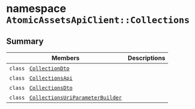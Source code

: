 # namespace `AtomicAssetsApiClient::Collections` 

## Summary

 Members                                | Descriptions                                
----------------------------------------|---------------------------------------------
`class ` [`CollectionDto`](.github/workflows/documentation/md/AtomicAssetsApiClient--Collections--CollectionDto.md#class_atomic_assets_api_client_1_1_collections_1_1_collection_dto) | 
`class ` [`CollectionsApi`](.github/workflows/documentation/md/AtomicAssetsApiClient--Collections--CollectionsApi.md#class_atomic_assets_api_client_1_1_collections_1_1_collections_api) | 
`class ` [`CollectionsDto`](.github/workflows/documentation/md/AtomicAssetsApiClient--Collections--CollectionsDto.md#class_atomic_assets_api_client_1_1_collections_1_1_collections_dto) | 
`class ` [`CollectionsUriParameterBuilder`](.github/workflows/documentation/md/AtomicAssetsApiClient--Collections--CollectionsUriParameterBuilder.md#class_atomic_assets_api_client_1_1_collections_1_1_collections_uri_parameter_builder) | 

